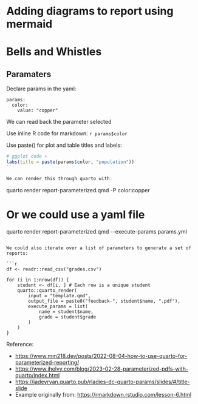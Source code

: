 # Adding diagrams to report using mermaid

# Bells and Whistles 

## Paramaters

Declare params in the yaml: 

```
params:
  color: 
    value: "copper"
```

We can read back the parameter selected 

Use inline R code for markdown: `r params$color`

Use paste() for plot and table titles and labels: 

```r
# ggplot code +
labs(title = paste(params$color, "population"))
``

We can render this through quarto with: 

```
quarto render report-parameterized.qmd -P color:copper

# Or we could use a yaml file
quarto render report-parameterized.qmd --execute-params params.yml
```

We could also iterate over a list of parameters to generate a set of reports: 

```r
df <- readr::read_csv("grades.csv")

for (i in 1:nrow(df)) {
    student <- df[i, ] # Each row is a unique student
    quarto::quarto_render(
        input = "template.qmd",
        output_file = paste0("feedback-", student$name, ".pdf"),
        execute_params = list(
            name = student$name,
            grade = student$grade
        )
    )
}
```

Reference: 

- <https://www.mm218.dev/posts/2022-08-04-how-to-use-quarto-for-parameterized-reporting/>
- <https://www.jhelvy.com/blog/2023-02-28-parameterized-pdfs-with-quarto/index.html> 
- <https://jadeyryan.quarto.pub/rladies-dc-quarto-params/slides/#/title-slide>
- Example originally from: <https://rmarkdown.rstudio.com/lesson-6.html> 